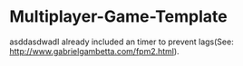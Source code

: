 # Multiplayer-Game-Template
asddasdwadI already included an timer to prevent lags(See: http://www.gabrielgambetta.com/fpm2.html).
